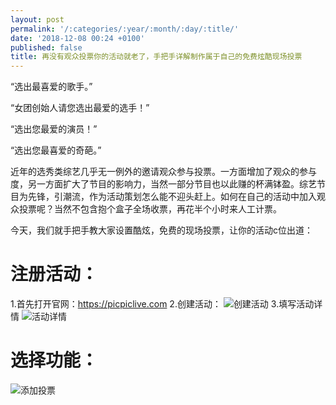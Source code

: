 ```yaml
---
layout: post
permalink: '/:categories/:year/:month/:day/:title/'
date: '2018-12-08 00:24 +0100'
published: false
title: 再没有观众投票你的活动就老了，手把手详解制作属于自己的免费炫酷现场投票
---
```

“选出最喜爱的歌手。”

“女团创始人请您选出最爱的选手！”

“选出您最爱的演员！”

“选出您最喜爱的奇葩。”

近年的选秀类综艺几乎无一例外的邀请观众参与投票。一方面增加了观众的参与度，另一方面扩大了节目的影响力，当然一部分节目也以此赚的杯满钵盈。综艺节目为先锋，引潮流，作为活动策划怎么能不迎头赶上。如何在自己的活动中加入观众投票呢？当然不包含抱个盒子全场收票，再花半个小时来人工计票。

今天，我们就手把手教大家设置酷炫，免费的现场投票，让你的活动c位出道：

# 注册活动：

1.首先打开官网：https://picpiclive.com
2.创建活动：
![创建活动]({{site.baseurl}}/uploads/download-9.png)
3.填写活动详情
![活动详情]({{site.baseurl}}/uploads/%E6%B4%BB%E5%8A%A8%E8%AF%A6%E6%83%85.png)

# 选择功能：
![添加投票]({{site.baseurl}}/uploads/screenshot-picpiclive.com-2018.12.07-23-15-18.png)
